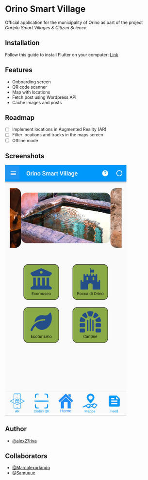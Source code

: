 # Orino Smart Village

Official application for the municipality of Orino as part of the project _Cariplo Smart Villages & Citizen Science_.

## Installation

Follow this guide to install Flutter on your computer: [Link](https://docs.flutter.dev/get-started/install)

## Features
- Onboarding screen
- QR code scanner
- Map with locations
- Fetch post using Wordpress API
- Cache images and posts

## Roadmap
- [ ] Implement locations in Augmented Reality (AR)
- [ ] Filter locations and tracks in the maps screen
- [ ] Offline mode

## Screenshots
<img alt="Homepage" src=".github/app-home.jpg" width="400"/>

## Author
- [@alex27riva](https://www.github.com/alex27riva)

## Collaborators
- [@Marcalexorlando](https://github.com/Marcalexorlando)
- [@Samuuue](https://github.com/Samuuue)
